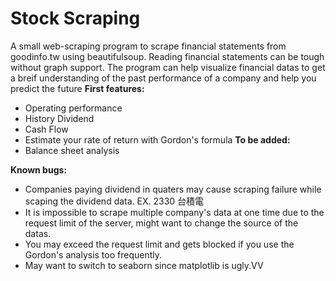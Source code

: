 # Stock Scraping 
A small web-scraping program to scrape financial statements from goodinfo.tw using beautifulsoup. 
Reading financial statements can be tough without graph support.
The program can help visualize financial datas to get a breif understanding of the past performance of a company and help you predict the future
**First features:**
* Operating performance
* History Dividend
* Cash Flow
* Estimate your rate of return with Gordon's formula
**To be added:**
* Balance sheet analysis

**Known bugs:**
* Companies paying dividend in quaters may cause scraping failure while scaping the dividend data. EX. 2330 台積電
* It is impossible to scrape multiple company's data at one time due to the request limit of the server, might want to change the source of the datas.
* You may exceed the request limit and gets blocked if you use the Gordon's analysis too frequently.
* May want to switch to seaborn since matplotlib is ugly.VV